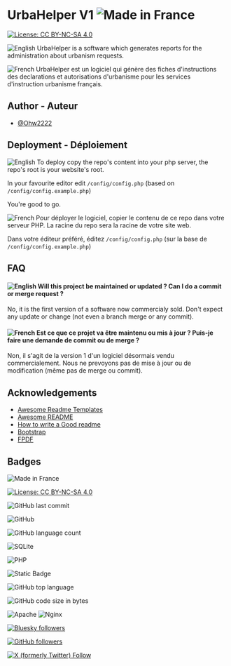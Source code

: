 
# UrbaHelper V1 ![Made in France](https://raw.githubusercontent.com/pedromxavier/flag-badges/main/badges/FR.svg)

[![License: CC BY-NC-SA 4.0](https://img.shields.io/badge/License-CC%20BY--NC--SA%204.0-lightgrey.svg)](http://creativecommons.org/licenses/by-nc-sa/4.0/)

![English](https://raw.githubusercontent.com/yammadev/flag-icons/master/png/GB.png)
UrbaHelper is a software which generates reports for the administration about urbanism requests.

![French](https://raw.githubusercontent.com/yammadev/flag-icons/master/png/FR.png)
UrbaHelper est un logiciel qui génère des fiches d'instructions des declarations et autorisations d'urbanisme pour les services d'instruction urbanisme français.
## Author - Auteur

- [@Ohw2222](https://www.github.com/Ohw2222)


## Deployment - Déploiement

![English](https://raw.githubusercontent.com/yammadev/flag-icons/master/png/GB.png)
To deploy copy the repo's content into your php server, the repo's root is your website's root.

In your favourite editor edit `/config/config.php` (based on `/config/config.example.php`)

You're good to go.

![French](https://raw.githubusercontent.com/yammadev/flag-icons/master/png/FR.png)
Pour déployer le logiciel, copier le contenu de ce repo dans votre serveur PHP. La racine du repo sera la racine de votre site web.

Dans votre éditeur préféré, éditez `/config/config.php` (sur la base de `/config/config.example.php`)



## FAQ


#### ![English](https://raw.githubusercontent.com/yammadev/flag-icons/master/png/GB.png) Will this project be maintained or updated ? Can I do a commit or merge request ?

No, it is the first version of a software now commercialy sold. Don't expect any update or change (not even a branch merge or any commit).


#### ![French](https://raw.githubusercontent.com/yammadev/flag-icons/master/png/FR.png) Est ce que ce projet va être maintenu ou mis à jour ? Puis-je faire une demande de commit ou de merge ?

Non, il s'agit de la version 1 d'un logiciel désormais vendu commercialement. Nous ne prevoyons pas de mise à jour ou de modification (même pas de merge ou commit).


## Acknowledgements

 - [Awesome Readme Templates](https://awesomeopensource.com/project/elangosundar/awesome-README-templates)
 - [Awesome README](https://github.com/matiassingers/awesome-readme)
 - [How to write a Good readme](https://bulldogjob.com/news/449-how-to-write-a-good-readme-for-your-github-project)
 - [Bootstrap](https://github.com/twbs/bootstrap)
 - [FPDF](https://www.fpdf.org/)


## Badges

![Made in France](https://raw.githubusercontent.com/pedromxavier/flag-badges/main/badges/FR.svg)

[![License: CC BY-NC-SA 4.0](https://img.shields.io/badge/License-CC%20BY--NC--SA%204.0-lightgrey.svg)](http://creativecommons.org/licenses/by-nc-sa/4.0/)

![GitHub last commit](https://img.shields.io/github/last-commit/Ohw2222/urbahelper-v1)

![GitHub](https://img.shields.io/badge/github-%23121011.svg?style=for-the-badge&logo=github&logoColor=white)

![GitHub language count](https://img.shields.io/github/languages/count/Ohw2222/urbahelper-v1)

![SQLite](https://img.shields.io/badge/sqlite-%2307405e.svg?style=for-the-badge&logo=sqlite&logoColor=white)

![PHP](https://img.shields.io/badge/php-%23777BB4.svg?style=for-the-badge&logo=php&logoColor=white)

![Static Badge](https://img.shields.io/badge/PHP-8.0-blue)

![GitHub top language](https://img.shields.io/github/languages/top/Ohw2222/urbahelper-v1)

![GitHub code size in bytes](https://img.shields.io/github/languages/code-size/Ohw2222/urbahelper-v1)

![Apache](https://img.shields.io/badge/apache-%23D42029.svg?style=for-the-badge&logo=apache&logoColor=white)
![Nginx](https://img.shields.io/badge/nginx-%23009639.svg?style=for-the-badge&logo=nginx&logoColor=white)

[![Bluesky followers](https://img.shields.io/bluesky/followers/ayazpoor.fr)](https://bsky.app/profile/ayazpoor.fr)

[![GitHub followers](https://img.shields.io/github/followers/Ohw2222)](https://github.com/Ohw2222)

[![X (formerly Twitter) Follow](https://img.shields.io/twitter/follow/OAyazpoor)](https://x.com/OAyazpoor)